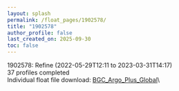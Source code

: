 ```yaml
---
layout: splash
permalink: /float_pages/1902578/
title: "1902578"
author_profile: false
last_created_on: 2025-09-30
toc: false
---
```

 
1902578: Refine (2022-05-29T12:11 to 2023-03-31T14:17)\
37 profiles completed\
Individual float file download: [BGC_Argo_Plus_Global](https://ftp.soest.hawaii.edu/bgc_argo_plus/Individual_Floats/outliers_removed/1902578_Sprof_processed.nc)\
